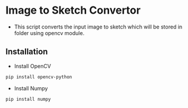 # Image to Sketch Convertor

* This script converts the input image to sketch 
which will be stored in folder using opencv module.

## Installation

* Install OpenCV

```bash
pip install opencv-python
``` 
* Install Numpy

```bash
pip install numpy
```